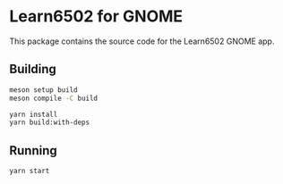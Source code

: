 # Learn6502 for GNOME

This package contains the source code for the Learn6502 GNOME app.

## Building

```bash
meson setup build
meson compile -C build
```

```bash
yarn install
yarn build:with-deps
```

## Running

```bash
yarn start
```
